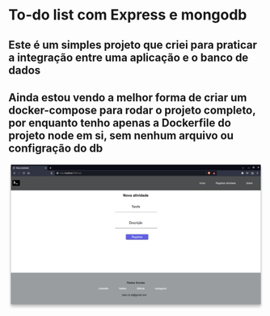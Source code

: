 # To-do list com Express e mongodb

## Este é um simples projeto que criei para praticar a integração entre uma aplicação e o banco de dados
## Ainda estou vendo a melhor forma de criar um docker-compose para rodar o projeto completo, por enquanto tenho apenas a Dockerfile do projeto node em si, sem nenhum arquivo ou configração do db

![Tela inicial](sample/11.png)
